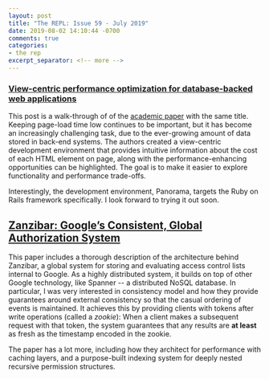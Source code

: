 ```yaml
---
layout: post
title: "The REPL: Issue 59 - July 2019"
date: 2019-08-02 14:10:44 -0700
comments: true
categories:
- the rep
excerpt_separator: <!-- more -->
---
```


### [View-centric performance optimization for database-backed web applications][1]

This post is a walk-through of of the [academic paper][paper] with the same title. Keeping page-load time low continues to be important, but it has become an increasingly challenging task, due to the ever-growing amount of data stored in back-end systems. The authors created a view-centric development environment that provides intuitive information about the cost of each HTML element on page, along with the performance-enhancing opportunities can be highlighted. The goal is to make it easier to explore functionality and performance trade-offs.

Interestingly, the development environment, Panorama, targets the Ruby on Rails framework specifically. I look forward to trying it out soon.

## [Zanzibar: Google’s Consistent, Global Authorization System][2]

This paper includes a thorough description of the architecture behind Zanzibar, a global system for storing and evaluating access control lists internal to Google. As a highly distributed system, it builds on top of other Google technology, like Spanner -- a distributed NoSQL database. In particular, I was very interested in consistency model and how they provide guarantees around external consistency so that the casual ordering of events is maintained. It achieves this by providing clients with tokens after write operations (called a *zookie*): When a client makes a subsequent request with that token, the system guarantees that any results are **at least** as fresh as the timestamp encoded in the zookie.

The paper has a lot more, including how they architect for performance with caching layers, and a purpose-built indexing system for deeply nested recursive permission structures.

[1]: https://blog.acolyer.org/2019/07/12/view-centric-performance-optimization/
[paper]: https://people.cs.uchicago.edu/~shanlu/paper/panorama.pdf
[2]: https://ai.google/research/pubs/pub48190

